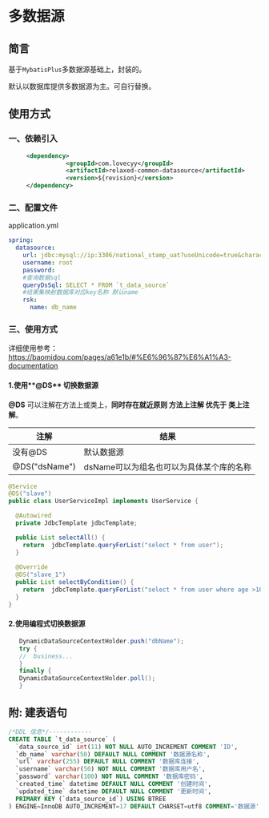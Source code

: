 # 多数据源

## 简言

基于`MybatisPlus`多数据源基础上，封装的。

默认以数据库提供多数据源为主。可自行替换。

## 使用方式

### 一、依赖引入

```xml
     <dependency>
                <groupId>com.lovecyy</groupId>
                <artifactId>relaxed-common-datasource</artifactId>
                <version>${revision}</version>
     </dependency>
```

### 二、配置文件

application.yml

```yml
spring:
  datasource:
    url: jdbc:mysql://ip:3306/national_stamp_uat?useUnicode=true&characterEncoding=UTF-8&serverTimezone=Asia/Shanghai
    username: root
    password:  
    #查询数据sql
    queryDsSql: SELECT * FROM `t_data_source`
    #结果集映射数据库对应key名称 默认name
    rsk:
      name: db_name
```

### 三、使用方式

详细使用参考：https://baomidou.com/pages/a61e1b/#%E6%96%87%E6%A1%A3-documentation

####  1.使用**@DS** 切换数据源

**@DS** 可以注解在方法上或类上，**同时存在就近原则 方法上注解 优先于 类上注解**。

| 注解          | 结果                                     |
| ------------- | ---------------------------------------- |
| 没有@DS       | 默认数据源                               |
| @DS("dsName") | dsName可以为组名也可以为具体某个库的名称 |

```java
@Service
@DS("slave")
public class UserServiceImpl implements UserService {

  @Autowired
  private JdbcTemplate jdbcTemplate;

  public List selectAll() {
    return  jdbcTemplate.queryForList("select * from user");
  }
  
  @Override
  @DS("slave_1")
  public List selectByCondition() {
    return  jdbcTemplate.queryForList("select * from user where age >10");
  }
}
```

#### 2.使用编程式切换数据源

```java
   DynamicDataSourceContextHolder.push("dbName");
   try {
   //  business...
   }
   finally {
   DynamicDataSourceContextHolder.poll();
   }
```





## 附: 建表语句

```sql
/*DDL 信息*/------------
CREATE TABLE `t_data_source` (
  `data_source_id` int(11) NOT NULL AUTO_INCREMENT COMMENT 'ID',
  `db_name` varchar(50) DEFAULT NULL COMMENT '数据源名称',
  `url` varchar(255) DEFAULT NULL COMMENT '数据库连接',
  `username` varchar(50) NOT NULL COMMENT '数据库用户名',
  `password` varchar(100) NOT NULL COMMENT '数据库密码',
  `created_time` datetime DEFAULT NULL COMMENT '创建时间',
  `updated_time` datetime DEFAULT NULL COMMENT '更新时间',
  PRIMARY KEY (`data_source_id`) USING BTREE
) ENGINE=InnoDB AUTO_INCREMENT=17 DEFAULT CHARSET=utf8 COMMENT='数据源'
```

